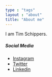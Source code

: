 ```yaml
---
type : "tags"
layout : "about"
title: "About me"
---
```


I am Tim Schippers.


##### Social Media
- [Instagram](https://www.instagram.com/binovarghese_)
- [Twitter](https://twitter.com/binovarghese_)
- [Linkedin](https://linkedin.com/in/binovarghese-)
 

